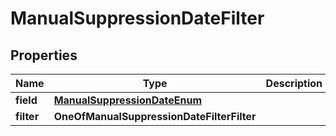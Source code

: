 # ManualSuppressionDateFilter

## Properties
Name | Type | Description | Notes
------------ | ------------- | ------------- | -------------
**field** | [**ManualSuppressionDateEnum**](ManualSuppressionDateEnum.md) |  | 
**filter** | **OneOfManualSuppressionDateFilterFilter** |  | 
